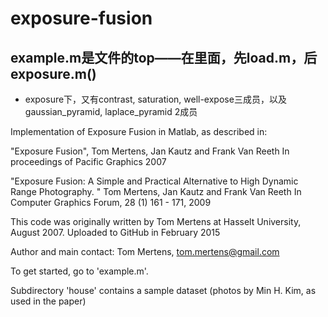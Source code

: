 # exposure-fusion
## example.m是文件的top——在里面，先load.m，后exposure.m()
* exposure下，又有contrast, saturation, well-expose三成员，以及gaussian_pyramid, laplace_pyramid 2成员 



Implementation of Exposure Fusion in Matlab, as described in:

  "Exposure Fusion",
  Tom Mertens, Jan Kautz and Frank Van Reeth
  In proceedings of Pacific Graphics 2007

  "Exposure Fusion: A Simple and Practical Alternative to High Dynamic Range Photography. "
  Tom Mertens, Jan Kautz and Frank Van Reeth
  In Computer Graphics Forum, 28 (1) 161 - 171, 2009

This code was originally written by Tom Mertens at Hasselt University, August 2007.
Uploaded to GitHub in February 2015

Author and main contact: Tom Mertens, tom.mertens@gmail.com


To get started, go to 'example.m'.

Subdirectory 'house' contains a sample dataset (photos by Min H. Kim, as used in the paper)
